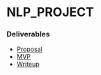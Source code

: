 # NLP_PROJECT

### Deliverables

- [Proposal](<./_proposal.md>)
- [MVP](</_mvp.md>)
- [Writeup](</_writeup.md>)

